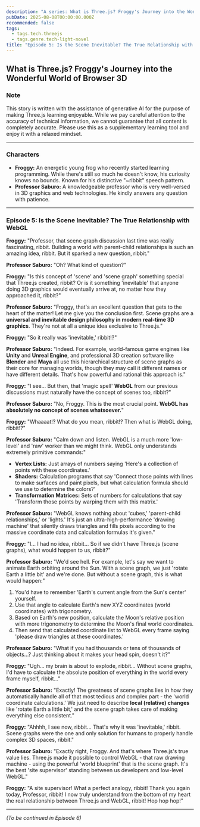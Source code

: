 ```yaml
---
description: "A series: What is Three.js? Froggy's Journey into the Wonderful World of Browser 3D."
pubDate: 2025-08-08T00:00:00.000Z
recommended: false
tags:
  - tags.tech.threejs
  - tags.genre.tech-light-novel
title: "Episode 5: Is the Scene Inevitable? The True Relationship with WebGL"
---
```


## What is Three.js? Froggy's Journey into the Wonderful World of Browser 3D

### Note

This story is written with the assistance of generative AI for the purpose of making Three.js learning enjoyable.
While we pay careful attention to the accuracy of technical information, we cannot guarantee that all content is completely accurate.
Please use this as a supplementary learning tool and enjoy it with a relaxed mindset.

---

### Characters

*   **Froggy:** An energetic young frog who recently started learning programming. While there's still so much he doesn't know, his curiosity knows no bounds. Known for his distinctive "~ribbit" speech pattern.
*   **Professor Saburo:** A knowledgeable professor who is very well-versed in 3D graphics and web technologies. He kindly answers any question with patience.

---

### Episode 5: Is the Scene Inevitable? The True Relationship with WebGL

**Froggy:** "Professor, that scene graph discussion last time was really fascinating, ribbit. Building a world with parent-child relationships is such an amazing idea, ribbit. But it sparked a new question, ribbit."

**Professor Saburo:** "Oh? What kind of question?"

**Froggy:** "Is this concept of 'scene' and 'scene graph' something special that Three.js created, ribbit? Or is it something 'inevitable' that anyone doing 3D graphics would eventually arrive at, no matter how they approached it, ribbit?"

**Professor Saburo:** "Froggy, that's an excellent question that gets to the heart of the matter! Let me give you the conclusion first. Scene graphs are a **universal and inevitable design philosophy in modern real-time 3D graphics**. They're not at all a unique idea exclusive to Three.js."

**Froggy:** "So it really was 'inevitable,' ribbit!?"

**Professor Saburo:** "Indeed. For example, world-famous game engines like **Unity** and **Unreal Engine**, and professional 3D creation software like **Blender** and **Maya** all use this hierarchical structure of scene graphs as their core for managing worlds, though they may call it different names or have different details. That's how powerful and rational this approach is."

**Froggy:** "I see... But then, that 'magic spell' **WebGL** from our previous discussions must naturally have the concept of scenes too, ribbit?"

**Professor Saburo:** "No, Froggy. This is the most crucial point. **WebGL has absolutely no concept of scenes whatsoever.**"

**Froggy:** "Whaaaat!? What do you mean, ribbit!? Then what is WebGL doing, ribbit!?"

**Professor Saburo:** "Calm down and listen. WebGL is a much more 'low-level' and 'raw' worker than we might think. WebGL only understands extremely primitive commands:"

*   **Vertex Lists:** Just arrays of numbers saying 'Here's a collection of points with these coordinates.'
*   **Shaders:** Calculation programs that say 'Connect those points with lines to make surfaces and paint pixels, but what calculation formula should we use to determine the colors?'
*   **Transformation Matrices:** Sets of numbers for calculations that say 'Transform those points by warping them with this matrix.'

**Professor Saburo:** "WebGL knows nothing about 'cubes,' 'parent-child relationships,' or 'lights.' It's just an ultra-high-performance 'drawing machine' that silently draws triangles and fills pixels according to the massive coordinate data and calculation formulas it's given."

**Froggy:** "I... I had no idea, ribbit... So if we didn't have Three.js (scene graphs), what would happen to us, ribbit?"

**Professor Saburo:** "We'd see hell. For example, let's say we want to animate Earth orbiting around the Sun. With a scene graph, we just 'rotate Earth a little bit' and we're done. But without a scene graph, this is what would happen:"

1.  You'd have to remember 'Earth's current angle from the Sun's center' yourself.
2.  Use that angle to calculate Earth's new XYZ coordinates (world coordinates) with trigonometry.
3.  Based on Earth's new position, calculate the Moon's relative position with more trigonometry to determine the Moon's final world coordinates.
4.  Then send that calculated coordinate list to WebGL every frame saying 'please draw triangles at these coordinates.'

**Professor Saburo:** "What if you had thousands or tens of thousands of objects...? Just thinking about it makes your head spin, doesn't it?"

**Froggy:** "Ugh... my brain is about to explode, ribbit... Without scene graphs, I'd have to calculate the absolute position of everything in the world every frame myself, ribbit..."

**Professor Saburo:** "Exactly! The greatness of scene graphs lies in how they automatically handle all of that most tedious and complex part - the 'world coordinate calculations.' We just need to describe **local (relative) changes** like 'rotate Earth a little bit,' and the scene graph takes care of making everything else consistent."

**Froggy:** "Ahhhh, I see now, ribbit... That's why it was 'inevitable,' ribbit. Scene graphs were the one and only solution for humans to properly handle complex 3D spaces, ribbit."

**Professor Saburo:** "Exactly right, Froggy. And that's where Three.js's true value lies. Three.js made it possible to control WebGL - that raw drawing machine - using the powerful 'world blueprint' that is the scene graph. It's the best 'site supervisor' standing between us developers and low-level WebGL."

**Froggy:** "A site supervisor! What a perfect analogy, ribbit! Thank you again today, Professor, ribbit! I now truly understand from the bottom of my heart the real relationship between Three.js and WebGL, ribbit! Hop hop hop!"

---
*(To be continued in Episode 6)*
